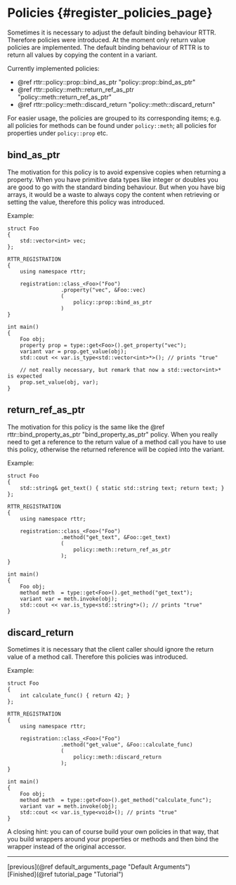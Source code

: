 Policies {#register_policies_page}
========

Sometimes it is necessary to adjust the default binding behaviour RTTR. Therefore policies were introduced.
At the moment only return value policies are implemented.
The default binding behaviour of RTTR is to return all values by copying the content in a variant.

Currently implemented policies:
- @ref rttr::policy::prop::bind_as_ptr "policy::prop::bind_as_ptr"
- @ref rttr::policy::meth::return_ref_as_ptr "policy::meth::return_ref_as_ptr"
- @ref rttr::policy::meth::discard_return "policy::meth::discard_return"

For easier usage, the policies are grouped to its corresponding items; e.g. all policies for methods
can be found under `policy::meth`; all policies for properties under `policy::prop` etc.

bind_as_ptr
-----------
The motivation for this policy is to avoid expensive copies when returning a property.
When you have primitive data types like integer or doubles you are good to go with the standard binding behaviour.
But when you have big arrays, it would be a waste to always copy the content when retrieving or setting the value, therefore this policy was introduced.

Example:
~~~~{.cpp}
struct Foo
{
    std::vector<int> vec;
};

RTTR_REGISTRATION
{
    using namespace rttr;
    
    registration::class_<Foo>("Foo")
                 .property("vec", &Foo::vec)
                 (
                     policy::prop::bind_as_ptr
                 )
}

int main()
{
    Foo obj;
    property prop = type::get<Foo>().get_property("vec");
    variant var = prop.get_value(obj);
    std::cout << var.is_type<std::vector<int>*>(); // prints "true"
    
    // not really necessary, but remark that now a std::vector<int>* is expected
    prop.set_value(obj, var);
}
~~~~

return_ref_as_ptr
-----------------
The motivation for this policy is the same like the @ref rttr::bind_property_as_ptr "bind_property_as_ptr" policy.
When you really need to get a reference to the return value of a method call you have to use this policy,
otherwise the returned reference will be copied into the variant.

Example:

~~~~{.cpp}
struct Foo
{
    std::string& get_text() { static std::string text; return text; }
};

RTTR_REGISTRATION
{
    using namespace rttr;

    registration::class_<Foo>("Foo")
                 .method("get_text", &Foo::get_text)
                 (
                     policy::meth::return_ref_as_ptr
                 );
}

int main()
{
    Foo obj;
    method meth  = type::get<Foo>().get_method("get_text");
    variant var = meth.invoke(obj);
    std::cout << var.is_type<std::string*>(); // prints "true"
}
~~~~

discard_return
--------------
Sometimes it is necessary that the client caller should ignore the return value of a method call.
Therefore this policies was introduced.

Example:
~~~~{.cpp}
struct Foo
{
    int calculate_func() { return 42; }
};

RTTR_REGISTRATION
{
    using namespace rttr;

    registration::class_<Foo>("Foo")
                 .method("get_value", &Foo::calculate_func)
                 (
                     policy::meth::discard_return
                 );
}

int main()
{
    Foo obj;
    method meth  = type::get<Foo>().get_method("calculate_func");
    variant var = meth.invoke(obj);
    std::cout << var.is_type<void>(); // prints "true"
}
~~~~

A closing hint: you can of course build your own policies in that way, that you build wrappers around your properties or methods and 
then bind the wrapper instead of the original accessor.

<hr>

<div type="button" class="btn btn-default">[previous](@ref default_arguments_page "Default Arguments")</div><div class="btn btn-default">[Finished](@ref tutorial_page "Tutorial")</div>

